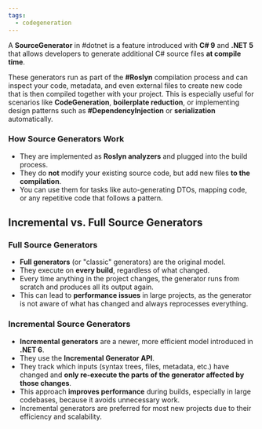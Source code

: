 ```yaml
---
tags:
  - codegeneration
---
```

A **SourceGenerator** in #dotnet is a feature introduced with **C# 9** and **.NET 5** that allows developers to generate additional C# source files **at compile time**. 

These generators run as part of the **#Roslyn** compilation process and can inspect your code, metadata, and even external files to create new code that is then compiled together with your project. This is especially useful for scenarios like **CodeGeneration**, **boilerplate reduction**, or implementing design patterns such as **#DependencyInjection** or **serialization** automatically.

### How Source Generators Work

- They are implemented as **Roslyn analyzers** and plugged into the build process.
- They do **not** modify your existing source code, but add new files **to the compilation**.
- You can use them for tasks like auto-generating DTOs, mapping code, or any repetitive code that follows a pattern.

## Incremental vs. Full Source Generators

### Full Source Generators

- **Full generators** (or "classic" generators) are the original model.
- They execute on **every build**, regardless of what changed.
- Every time anything in the project changes, the generator runs from scratch and produces all its output again.
- This can lead to **performance issues** in large projects, as the generator is not aware of what has changed and always reprocesses everything.

### Incremental Source Generators

- **Incremental generators** are a newer, more efficient model introduced in **.NET 6**.
- They use the **Incremental Generator API**.
- They track which inputs (syntax trees, files, metadata, etc.) have changed and **only re-execute the parts of the generator affected by those changes**.
- This approach **improves performance** during builds, especially in large codebases, because it avoids unnecessary work.
- Incremental generators are preferred for most new projects due to their efficiency and scalability.
